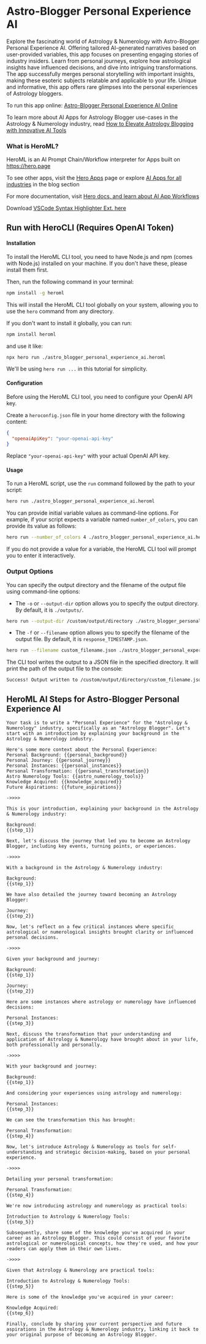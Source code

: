 # Astro-Blogger Personal Experience AI

Explore the fascinating world of Astrology & Numerology with Astro-Blogger Personal Experience AI. Offering tailored AI-generated narratives based on user-provided variables, this app focuses on presenting engaging stories of industry insiders. Learn from personal journeys, explore how astrological insights have influenced decisions, and dive into intriguing transformations. The app successfully merges personal storytelling with important insights, making these esoteric subjects relatable and applicable to your life. Unique and informative, this app offers rare glimpses into the personal experiences of Astrology bloggers.

To run this app online: [Astro-Blogger Personal Experience AI Online](https://hero.page/app/astro-blogger-personal-experience-ai-personal-astrology-journey-insights/6IGcM1cNOnt0Tew1z67w)

To learn more about AI Apps for Astrology Blogger use-cases in the Astrology & Numerology industry, read [How to Elevate Astrology Blogging with Innovative AI Tools](https://hero.page/blog/ai/astrology-and-numerology/how-to-elevate-astrology-blogging-with-innovative-ai-tools/170741)

### What is HeroML?
HeroML is an AI Prompt Chain/Workflow interpreter for Apps built on https://hero.page 

To see other apps, visit the [Hero Apps](https://hero.page/apps) page or explore [AI Apps for all industries](https://hero.page/blog) in the blog section

For more documentation, visit [Hero docs, and learn about AI App Workflows](https://hero.page/tutorials/introduction-to-heroml)

Download [VSCode Syntax Highlighter Ext. here](https://marketplace.visualstudio.com/items?itemName=hero-page.heroml)

## Run with HeroCLI (Requires OpenAI Token)

#### Installation

To install the HeroML CLI tool, you need to have Node.js and npm (comes with Node.js) installed on your machine. If you don't have these, please install them first. 

Then, run the following command in your terminal:

```bash
npm install -g heroml
```

This will install the HeroML CLI tool globally on your system, allowing you to use the `hero` command from any directory.

If you don't want to install it globally, you can run:

```bash
npm install heroml
```

and use it like:

```bash
npx hero run ./astro_blogger_personal_experience_ai.heroml
```

We'll be using `hero run ...` in this tutorial for simplicity.

#### Configuration

Before using the HeroML CLI tool, you need to configure your OpenAI API key. 

Create a `heroconfig.json` file in your home directory with the following content:

```json
{
  "openaiApiKey": "your-openai-api-key"
}
```

Replace `"your-openai-api-key"` with your actual OpenAI API key.

#### Usage

To run a HeroML script, use the `run` command followed by the path to your script:

```bash
hero run ./astro_blogger_personal_experience_ai.heroml
```

You can provide initial variable values as command-line options. For example, if your script expects a variable named `number_of_colors`, you can provide its value as follows:

```bash
hero run --number_of_colors 4 ./astro_blogger_personal_experience_ai.heroml
```

If you do not provide a value for a variable, the HeroML CLI tool will prompt you to enter it interactively.

### Output Options

You can specify the output directory and the filename of the output file using command-line options:

- The `-o` or `--output-dir` option allows you to specify the output directory. By default, it is `./outputs/`.

```bash
hero run --output-dir /custom/output/directory ./astro_blogger_personal_experience_ai.heroml
```

- The `-f` or `--filename` option allows you to specify the filename of the output file. By default, it is `response_TIMESTAMP.json`.

```bash
hero run --filename custom_filename.json ./astro_blogger_personal_experience_ai.heroml
```

The CLI tool writes the output to a JSON file in the specified directory. It will print the path of the output file to the console:

```bash
Success! Output written to /custom/output/directory/custom_filename.json
```


## HeroML AI Steps for Astro-Blogger Personal Experience AI
```
Your task is to write a "Personal Experience" for the "Astrology & Numerology" industry, specifically as an "Astrology Blogger". Let's start with an introduction by explaining your background in the Astrology & Numerology industry.

Here's some more context about the Personal Experience:
Personal Background: {{personal_background}}
Personal Journey: {{personal_journey}}
Personal Instances: {{personal_instances}}
Personal Transformation: {{personal_transformation}}
Astro Numerology Tools: {{astro_numerology_tools}}
Knowledge Acquired: {{knowledge_acquired}}
Future Aspirations: {{future_aspirations}}

->>>>

This is your introduction, explaining your background in the Astrology & Numerology industry:

Background:
{{step_1}}

Next, let's discuss the journey that led you to become an Astrology Blogger, including key events, turning points, or experiences.

->>>>

With a background in the Astrology & Numerology industry:

Background:
{{step_1}}

We have also detailed the journey toward becoming an Astrology Blogger:

Journey:
{{step_2}}

Now, let's reflect on a few critical instances where specific astrological or numerological insights brought clarity or influenced personal decisions.

->>>>

Given your background and journey:

Background:
{{step_1}}

Journey:
{{step_2}}

Here are some instances where astrology or numerology have influenced decisions:

Personal Instances:
{{step_3}}

Next, discuss the transformation that your understanding and application of Astrology & Numerology have brought about in your life, both professionally and personally.

->>>>

With your background and journey:

Background:
{{step_1}}

And considering your experiences using astrology and numerology:

Personal Instances:
{{step_3}}

We can see the transformation this has brought:

Personal Transformation:
{{step_4}}

Now, let's introduce Astrology & Numerology as tools for self-understanding and strategic decision-making, based on your personal experience.

->>>>

Detailing your personal transformation:

Personal Transformation:
{{step_4}}

We're now introducing astrology and numerology as practical tools:

Introduction to Astrology & Numerology Tools:
{{step_5}}

Subsequently, share some of the knowledge you've acquired in your career as an Astrology Blogger. This could consist of your favorite astrological or numerological concepts, how they're used, and how your readers can apply them in their own lives.

->>>>

Given that Astrology & Numerology are practical tools:

Introduction to Astrology & Numerology Tools:
{{step_5}}

Here is some of the knowledge you've acquired in your career:

Knowledge Acquired:
{{step_6}}

Finally, conclude by sharing your current perspective and future aspirations in the Astrology & Numerology industry, linking it back to your original purpose of becoming an Astrology Blogger.


```

